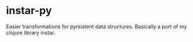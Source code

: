 instar-py
=========

Easier transformations for pyrsistent data structures. Basically a port of my clojure library instar. 